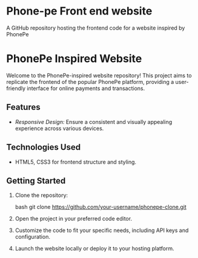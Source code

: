 # Phone-pe Front end website
A GitHub repository hosting the frontend  code for a website inspired by PhonePe
# PhonePe Inspired Website

Welcome to the PhonePe-inspired website repository! This project aims to replicate the frontend of the popular PhonePe platform, providing a user-friendly interface for online payments and transactions.

## Features

- *Responsive Design:* Ensure a consistent and visually appealing experience across various devices.

## Technologies Used
- HTML5, CSS3 for frontend structure and styling.
## Getting Started

1. Clone the repository:

   bash
   git clone https://github.com/your-username/phonepe-clone.git
   

2. Open the project in your preferred code editor.

3. Customize the code to fit your specific needs, including API keys and configuration.

4. Launch the website locally or deploy it to your hosting platform.
